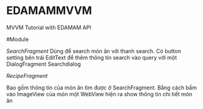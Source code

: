 # EDAMAMMVVM
MVVM Tutorial with EDAMAM API

#Module

*SearchFragment*
Dùng để search món ăn với thanh search. Có button setting bên trái EditText để thêm thông tin search vào query với một DialogFragment Searchdialog

*RecipeFragment*

Bao gồm thông tin của món ăn tìm được ở SearchFragment. Bằng cách bấm vào ImageView của món một WebView hiện ra show thông tin chi tiết món ăn
